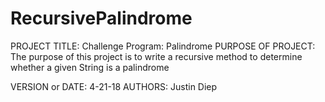 # RecursivePalindrome

PROJECT TITLE: Challenge Program: Palindrome
PURPOSE OF PROJECT: The purpose of this project is to write a recursive method
                    to determine whether a given String is a palindrome
                    
VERSION or DATE: 4-21-18
AUTHORS: Justin Diep
